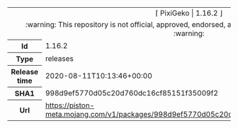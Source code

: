<html><table>
<tr><td colspan="2" align="center"><img width="0" height="0"><br/>⌈ PixiGeko | 1.16.2 ⌋<br/><img width="0" height="0"></td></tr>
<tr><td colspan="2" align="center"><img width="0" height="0"><br/>
:warning: This repository is not official, approved, endorsed, associated or connected with Mojang :warning:
<br/><img width="0" height="0"></td></tr>
<tr><th>Id</th><td>1.16.2</td></tr>
<tr><th>Type</th><td>releases</td></tr>
<tr><th>Release time</th><td>2020-08-11T10:13:46+00:00</td></tr>
<tr><th>SHA1</th><td>998d9ef5770d05c20d760dc16cf85151f35009f2</td></tr>
<tr><th>Url</th><td><a href="https://piston-meta.mojang.com/v1/packages/998d9ef5770d05c20d760dc16cf85151f35009f2/1.16.2.json">https://piston-meta.mojang.com/v1/packages/998d9ef5770d05c20d760dc16cf85151f35009f2/1.16.2.json</a></td></tr>